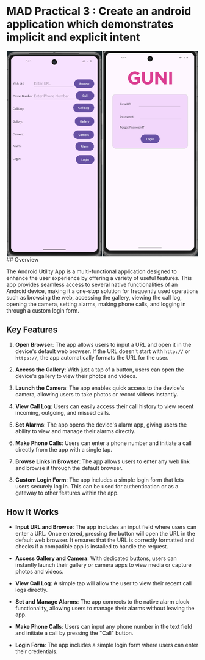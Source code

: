 # MAD Practical 3 : Create an android application which demonstrates implicit and explicit intent
<div style="display: flex; justify-content: space-evenly;">
  <img src="https://github.com/DivyaNareshkumarPatel/MADPractical3/blob/master/1.png" alt="Screenshot 1" width="250"/>
  <img src="https://github.com/DivyaNareshkumarPatel/MADPractical3/blob/master/2.png" alt="Screenshot 2" width="250"/>
</div>
## Overview

The Android Utility App is a multi-functional application designed to enhance the user experience by offering a variety of useful features. This app provides seamless access to several native functionalities of an Android device, making it a one-stop solution for frequently used operations such as browsing the web, accessing the gallery, viewing the call log, opening the camera, setting alarms, making phone calls, and logging in through a custom login form.

## Key Features

1. **Open Browser**: The app allows users to input a URL and open it in the device's default web browser. If the URL doesn't start with `http://` or `https://`, the app automatically formats the URL for the user.

2. **Access the Gallery**: With just a tap of a button, users can open the device's gallery to view their photos and videos.

3. **Launch the Camera**: The app enables quick access to the device's camera, allowing users to take photos or record videos instantly.

4. **View Call Log**: Users can easily access their call history to view recent incoming, outgoing, and missed calls.

5. **Set Alarms**: The app opens the device's alarm app, giving users the ability to view and manage their alarms directly.

6. **Make Phone Calls**: Users can enter a phone number and initiate a call directly from the app with a single tap.

7. **Browse Links in Browser**: The app allows users to enter any web link and browse it through the default browser.

8. **Custom Login Form**: The app includes a simple login form that lets users securely log in. This can be used for authentication or as a gateway to other features within the app.

## How It Works

- **Input URL and Browse**: The app includes an input field where users can enter a URL. Once entered, pressing the button will open the URL in the default web browser. It ensures that the URL is correctly formatted and checks if a compatible app is installed to handle the request.

- **Access Gallery and Camera**: With dedicated buttons, users can instantly launch their gallery or camera apps to view media or capture photos and videos.

- **View Call Log**: A simple tap will allow the user to view their recent call logs directly.

- **Set and Manage Alarms**: The app connects to the native alarm clock functionality, allowing users to manage their alarms without leaving the app.

- **Make Phone Calls**: Users can input any phone number in the text field and initiate a call by pressing the "Call" button.

- **Login Form**: The app includes a simple login form where users can enter their credentials.
